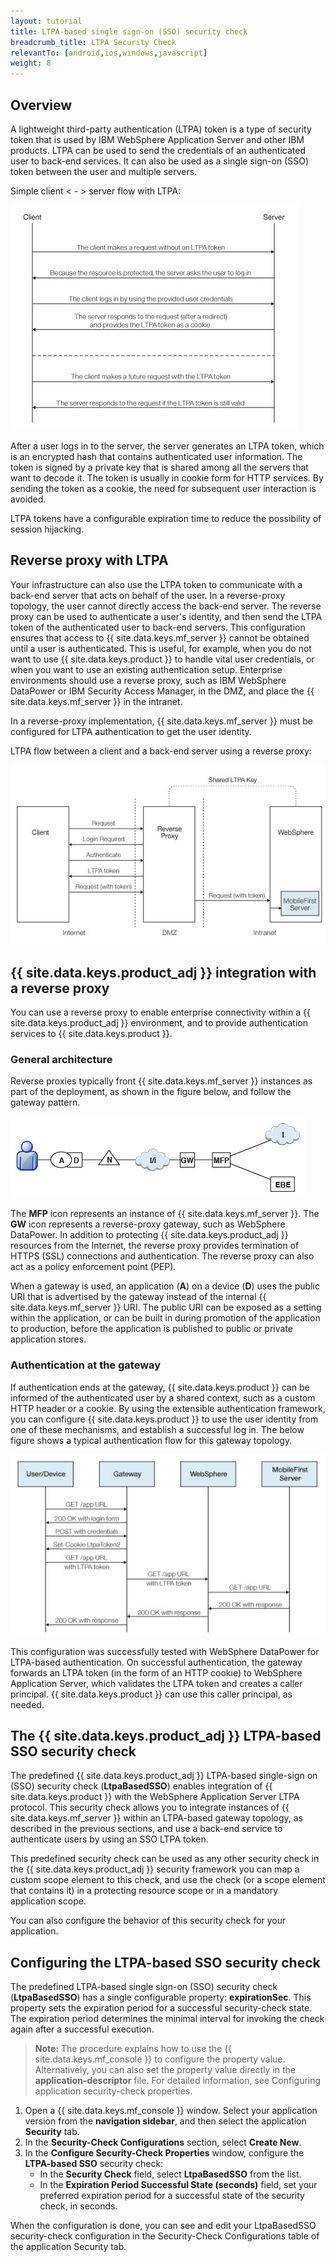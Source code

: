 ```yaml
---
layout: tutorial
title: LTPA-based single sign-on (SSO) security check
breadcrumb_title: LTPA Security Check
relevantTo: [android,ios,windows,javascript]
weight: 8
---
```

<!-- NLS_CHARSET=UTF-8 -->
## Overview
A lightweight third-party authentication (LTPA) token is a type of security token that is used by IBM WebSphere Application Server and other IBM products. LTPA can be used to send the credentials of an authenticated user to back-end services. It can also be used as a single sign-on (SSO) token between the user and multiple servers.

Simple client < - > server flow with LTPA:

![Simple LTPA-based client <-> server flow](ltpa_simple_client_server.jpg)

After a user logs in to the server, the server generates an LTPA token, which is an encrypted hash that contains authenticated user information. The token is signed by a private key that is shared among all the servers that want to decode it. The token is usually in cookie form for HTTP services. By sending the token as a cookie, the need for subsequent user interaction is avoided.

LTPA tokens have a configurable expiration time to reduce the possibility of session hijacking.

## Reverse proxy with LTPA
Your infrastructure can also use the LTPA token to communicate with a back-end server that acts on behalf of the user. In a reverse-proxy topology, the user cannot directly access the back-end server. The reverse proxy can be used to authenticate a user's identity, and then send the LTPA token of the authenticated user to back-end servers. This configuration ensures that access to {{ site.data.keys.mf_server }} cannot be obtained until a user is authenticated. This is useful, for example, when you do not want to use {{ site.data.keys.product }} to handle vital user credentials, or when you want to use an existing authentication setup. Enterprise environments should use a reverse proxy, such as IBM WebSphere DataPower or IBM Security Access Manager, in the DMZ, and place the {{ site.data.keys.mf_server }} in the intranet.

In a reverse-proxy implementation, {{ site.data.keys.mf_server }} must be configured for LTPA authentication to get the user identity.

LTPA flow between a client and a back-end server using a reverse proxy:

![Reverse-proxy LTPA flow](ltpa_reverse_proxy.jpg)

## {{ site.data.keys.product_adj }} integration with a reverse proxy
You can use a reverse proxy to enable enterprise connectivity within a {{ site.data.keys.product_adj }} environment, and to provide authentication services to {{ site.data.keys.product }}.

### General architecture
Reverse proxies typically front {{ site.data.keys.mf_server }} instances as part of the deployment, as shown in the figure below, and follow the gateway pattern.

![ Integration with reverse proxy](reverse_proxy_integ.jpg)

The **MFP** icon represents an instance of {{ site.data.keys.mf_server }}. The **GW** icon represents a reverse-proxy gateway, such as WebSphere DataPower. In addition to protecting {{ site.data.keys.product_adj }} resources from the Internet, the reverse proxy provides termination of HTTPS (SSL) connections and authentication. The reverse proxy can also act as a policy enforcement point (PEP).

When a gateway is used, an application (**A**) on a device (**D**) uses the public URI that is advertised by the gateway instead of the internal {{ site.data.keys.mf_server }} URI. The public URI can be exposed as a setting within the application, or can be built in during promotion of the application to production, before the application is published to public or private application stores.

### Authentication at the gateway
If authentication ends at the gateway, {{ site.data.keys.product }} can be informed of the authenticated user by a shared context, such as a custom HTTP header or a cookie. By using the extensible authentication framework, you can configure {{ site.data.keys.product }} to use the user identity from one of these mechanisms, and establish a successful log in. The below figure shows a typical authentication flow for this gateway topology.

![Authentication flow](mf_reverse_proxy_integ_authentication_flow.jpg)

This configuration was successfully tested with WebSphere DataPower for LTPA-based authentication. On successful authentication, the gateway forwards an LTPA token (in the form of an HTTP cookie) to WebSphere Application Server, which validates the LTPA token and creates a caller principal. {{ site.data.keys.product }} can use this caller principal, as needed.

## The {{ site.data.keys.product_adj }} LTPA-based SSO security check
The predefined {{ site.data.keys.product_adj }} LTPA-based single-sign on (SSO) security check (**LtpaBasedSSO**) enables integration of {{ site.data.keys.product }} with the WebSphere Application Server LTPA protocol. This security check allows you to integrate instances of {{ site.data.keys.mf_server }} within an LTPA-based gateway topology, as described in the previous sections, and use a back-end service to authenticate users by using an SSO LTPA token.

This predefined security check can be used as any other security check in the {{ site.data.keys.product_adj }} security framework you can map a custom scope element to this check, and use the check (or a scope element that contains it) in a protecting resource scope or in a mandatory application scope.

You can also configure the behavior of this security check for your application.

## Configuring the LTPA-based SSO security check
The predefined LTPA-based single sign-on (SSO) security check (**LtpaBasedSSO**) has a single configurable property: **expirationSec**. This property sets the expiration period for a successful security-check state. The expiration period determines the minimal interval for invoking the check again after a successful execution.

> **Note:** The procedure explains how to use the {{ site.data.keys.mf_console }} to configure the property value. Alternatively, you can also set the property value directly in the **application-descriptor** file. For detailed information, see Configuring application security-check properties.

1. Open a {{ site.data.keys.mf_console }} window. Select your application version from the **navigation sidebar**, and then select the application **Security** tab.
2. In the **Security-Check Configurations** section, select **Create New**.
3. In the **Configure Security-Check Properties** window, configure the **LTPA-based SSO** security check:
    * In the **Security Check** field, select **LtpaBasedSSO** from the list.
    * In the **Expiration Period Successful State (seconds)** field, set your preferred expiration period for a successful state of the security check, in seconds.

When the configuration is done, you can see and edit your LtpaBasedSSO security-check configuration in the Security-Check Configurations table of the application Security tab.




